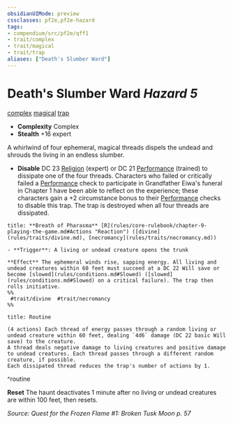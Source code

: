 ```yaml
---
obsidianUIMode: preview
cssclasses: pf2e,pf2e-hazard
tags:
- compendium/src/pf2e/qff1
- trait/complex
- trait/magical
- trait/trap
aliases: ["Death's Slumber Ward"]
---
```

# Death's Slumber Ward *Hazard 5*  
[complex](rules/traits/complex.md "Complex Hazard Trait")  [magical](rules/traits/magical.md "Magical Item Trait")  [trap](rules/traits/trap.md "Trap Hazard Trait")  

- **Complexity** Complex
- **Stealth** +16 expert  

A whirlwind of four ephemeral, magical threads dispels the undead and shrouds the living in an endless slumber.

- **Disable** DC 23 [Religion](compendium/skills.md#Religion) (expert) or DC 21 [Performance](compendium/skills.md#Performance) (trained) to dissipate one of the four threads. Characters who failed or critically failed a [Performance](compendium/skills.md#Performance) check to participate in Grandfather Eiwa's funeral in Chapter 1 have been able to reflect on the experience; these characters gain a +2 circumstance bonus to their [Performance](compendium/skills.md#Performance) checks to disable this trap. The trap is destroyed when all four threads are dissipated.  

```ad-embed-ability
title: **Breath of Pharasma** [R](rules/core-rulebook/chapter-9-playing-the-game.md#Actions "Reaction") ([divine](rules/traits/divine.md), [necromancy](rules/traits/necromancy.md))

- **Trigger**: A living or undead creature opens the trunk

**Effect** The ephemeral winds rise, sapping energy. All living and undead creatures within 60 feet must succeed at a DC 22 Will save or become [slowed](rules/conditions.md#Slowed) ([slowed](rules/conditions.md#Slowed) on a critical failure). The trap then rolls initiative.  
%%
 #trait/divine  #trait/necromancy 
%%
```

```ad-pf2-summary
title: Routine

(4 actions) Each thread of energy passes through a random living or undead creature within 60 feet, dealing `4d6` damage (DC 22 basic Will save) to the creature.
A thread deals negative damage to living creatures and positive damage to undead creatures. Each thread passes through a different random creature, if possible.
Each dissipated thread reduces the trap's number of actions by 1.
```
^routine

**Reset** The haunt deactivates 1 minute after no living or undead creatures are within 100 feet, then resets.  

*Source: Quest for the Frozen Flame #1: Broken Tusk Moon p. 57*